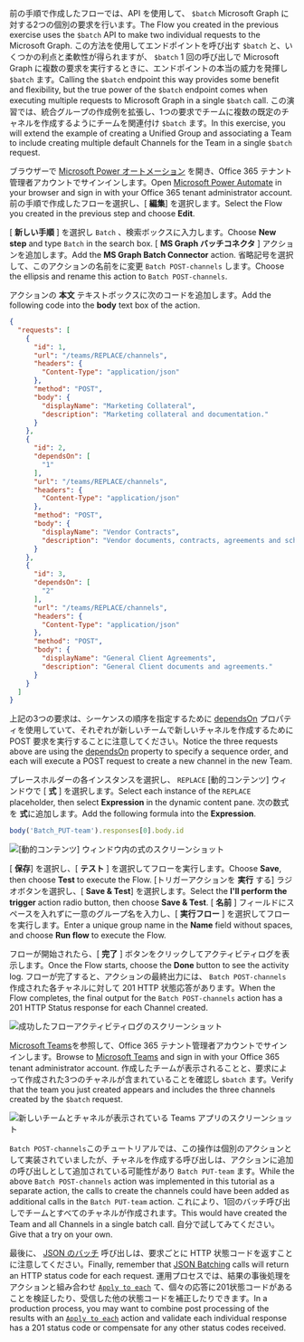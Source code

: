 <!-- markdownlint-disable MD002 MD041 -->

<span data-ttu-id="6a56d-101">前の手順で作成したフローでは、API を使用して、 `$batch` Microsoft Graph に対する2つの個別の要求を行います。</span><span class="sxs-lookup"><span data-stu-id="6a56d-101">The Flow you created in the previous exercise uses the `$batch` API to make two individual requests to the Microsoft Graph.</span></span> <span data-ttu-id="6a56d-102">この方法を使用してエンドポイントを呼び出す `$batch` と、いくつかの利点と柔軟性が得られますが、 `$batch` 1 回の呼び出しで Microsoft Graph に複数の要求を実行するときに、エンドポイントの本当の威力を発揮し `$batch` ます。</span><span class="sxs-lookup"><span data-stu-id="6a56d-102">Calling the `$batch` endpoint this way provides some benefit and flexibility, but the true power of the `$batch` endpoint comes when executing multiple requests to Microsoft Graph in a single `$batch` call.</span></span> <span data-ttu-id="6a56d-103">この演習では、統合グループの作成例を拡張し、1つの要求でチームに複数の既定のチャネルを作成するようにチームを関連付け `$batch` ます。</span><span class="sxs-lookup"><span data-stu-id="6a56d-103">In this exercise, you will extend the example of creating a Unified Group and associating a Team to include creating multiple default Channels for the Team in a single `$batch` request.</span></span>

<span data-ttu-id="6a56d-104">ブラウザーで [Microsoft Power オートメーション](https://flow.microsoft.com) を開き、Office 365 テナント管理者アカウントでサインインします。</span><span class="sxs-lookup"><span data-stu-id="6a56d-104">Open [Microsoft Power Automate](https://flow.microsoft.com) in your browser and sign in with your Office 365 tenant administrator account.</span></span> <span data-ttu-id="6a56d-105">前の手順で作成したフローを選択し、[ **編集**] を選択します。</span><span class="sxs-lookup"><span data-stu-id="6a56d-105">Select the Flow you created in the previous step and choose **Edit**.</span></span>

<span data-ttu-id="6a56d-106">[ **新しい手順** ] を選択し `Batch` 、検索ボックスに入力します。</span><span class="sxs-lookup"><span data-stu-id="6a56d-106">Choose **New step** and type `Batch` in the search box.</span></span> <span data-ttu-id="6a56d-107">[ **MS Graph バッチコネクタ** ] アクションを追加します。</span><span class="sxs-lookup"><span data-stu-id="6a56d-107">Add the **MS Graph Batch Connector** action.</span></span> <span data-ttu-id="6a56d-108">省略記号を選択して、このアクションの名前をに変更 `Batch POST-channels` します。</span><span class="sxs-lookup"><span data-stu-id="6a56d-108">Choose the ellipsis and rename this action to `Batch POST-channels`.</span></span>

<span data-ttu-id="6a56d-109">アクションの **本文** テキストボックスに次のコードを追加します。</span><span class="sxs-lookup"><span data-stu-id="6a56d-109">Add the following code into the **body** text box of the action.</span></span>

```json
{
  "requests": [
    {
      "id": 1,
      "url": "/teams/REPLACE/channels",
      "headers": {
        "Content-Type": "application/json"
      },
      "method": "POST",
      "body": {
        "displayName": "Marketing Collateral",
        "description": "Marketing collateral and documentation."
      }
    },
    {
      "id": 2,
      "dependsOn": [
        "1"
      ],
      "url": "/teams/REPLACE/channels",
      "headers": {
        "Content-Type": "application/json"
      },
      "method": "POST",
      "body": {
        "displayName": "Vendor Contracts",
        "description": "Vendor documents, contracts, agreements and schedules."
      }
    },
    {
      "id": 3,
      "dependsOn": [
        "2"
      ],
      "url": "/teams/REPLACE/channels",
      "headers": {
        "Content-Type": "application/json"
      },
      "method": "POST",
      "body": {
        "displayName": "General Client Agreements",
        "description": "General Client documents and agreements."
      }
    }
  ]
}
```

<span data-ttu-id="6a56d-110">上記の3つの要求は、シーケンスの順序を指定するために [dependsOn](https://docs.microsoft.com/graph/json-batching#sequencing-requests-with-the-dependson-property) プロパティを使用していて、それぞれが新しいチームで新しいチャネルを作成するために POST 要求を実行することに注意してください。</span><span class="sxs-lookup"><span data-stu-id="6a56d-110">Notice the three requests above are using the [dependsOn](https://docs.microsoft.com/graph/json-batching#sequencing-requests-with-the-dependson-property) property to specify a sequence order, and each will execute a POST request to create a new channel in the new Team.</span></span>

<span data-ttu-id="6a56d-111">プレースホルダーの各インスタンスを選択し、 `REPLACE` [動的コンテンツ] ウィンドウで [ **式** ] を選択します。</span><span class="sxs-lookup"><span data-stu-id="6a56d-111">Select each instance of the `REPLACE` placeholder, then select **Expression** in the dynamic content pane.</span></span> <span data-ttu-id="6a56d-112">次の数式を **式**に追加します。</span><span class="sxs-lookup"><span data-stu-id="6a56d-112">Add the following formula into the **Expression**.</span></span>

```js
body('Batch_PUT-team').responses[0].body.id
```

![[動的コンテンツ] ウィンドウ内の式のスクリーンショット](./images/dynamic-expression.png)

<span data-ttu-id="6a56d-114">[ **保存**] を選択し、[ **テスト** ] を選択してフローを実行します。</span><span class="sxs-lookup"><span data-stu-id="6a56d-114">Choose **Save**, then choose **Test** to execute the Flow.</span></span> <span data-ttu-id="6a56d-115">[トリガーアクションを **実行** する] ラジオボタンを選択し、[ **Save & Test**] を選択します。</span><span class="sxs-lookup"><span data-stu-id="6a56d-115">Select the **I'll perform the trigger** action radio button, then choose **Save & Test**.</span></span> <span data-ttu-id="6a56d-116">[ **名前** ] フィールドにスペースを入れずに一意のグループ名を入力し、[ **実行フロー** ] を選択してフローを実行します。</span><span class="sxs-lookup"><span data-stu-id="6a56d-116">Enter a unique group name in the **Name** field without spaces, and choose **Run flow** to execute the Flow.</span></span>

<span data-ttu-id="6a56d-117">フローが開始されたら、[ **完了** ] ボタンをクリックしてアクティビティログを表示します。</span><span class="sxs-lookup"><span data-stu-id="6a56d-117">Once the Flow starts, choose the **Done** button to see the activity log.</span></span> <span data-ttu-id="6a56d-118">フローが完了すると、アクションの最終出力には、 `Batch POST-channels` 作成された各チャネルに対して 201 HTTP 状態応答があります。</span><span class="sxs-lookup"><span data-stu-id="6a56d-118">When the Flow completes, the final output for the `Batch POST-channels` action has a 201 HTTP Status response for each Channel created.</span></span>

![成功したフローアクティビティログのスクリーンショット](./images/batch-success.png)

<span data-ttu-id="6a56d-120">[Microsoft Teams](https://teams.microsoft.com)を参照して、Office 365 テナント管理者アカウントでサインインします。</span><span class="sxs-lookup"><span data-stu-id="6a56d-120">Browse to [Microsoft Teams](https://teams.microsoft.com) and sign in with your Office 365 tenant administrator account.</span></span> <span data-ttu-id="6a56d-121">作成したチームが表示されることと、要求によって作成された3つのチャネルが含まれていることを確認し `$batch` ます。</span><span class="sxs-lookup"><span data-stu-id="6a56d-121">Verify that the team you just created appears and includes the three channels created by the `$batch` request.</span></span>

![新しいチームとチャネルが表示されている Teams アプリのスクリーンショット](./images/team-channels.png)

<span data-ttu-id="6a56d-123">`Batch POST-channels`このチュートリアルでは、この操作は個別のアクションとして実装されていましたが、チャネルを作成する呼び出しは、アクションに追加の呼び出しとして追加されている可能性があり `Batch PUT-team` ます。</span><span class="sxs-lookup"><span data-stu-id="6a56d-123">While the above `Batch POST-channels` action was implemented in this tutorial as a separate action, the calls to create the channels could have been added as additional calls in the `Batch PUT-team` action.</span></span> <span data-ttu-id="6a56d-124">これにより、1回のバッチ呼び出しでチームとすべてのチャネルが作成されます。</span><span class="sxs-lookup"><span data-stu-id="6a56d-124">This would have created the Team and all Channels in a single batch call.</span></span> <span data-ttu-id="6a56d-125">自分で試してみてください。</span><span class="sxs-lookup"><span data-stu-id="6a56d-125">Give that a try on your own.</span></span>

<span data-ttu-id="6a56d-126">最後に、 [JSON のバッチ](https://docs.microsoft.com/graph/json-batching) 呼び出しは、要求ごとに HTTP 状態コードを返すことに注意してください。</span><span class="sxs-lookup"><span data-stu-id="6a56d-126">Finally, remember that [JSON Batching](https://docs.microsoft.com/graph/json-batching) calls will return an HTTP status code for each request.</span></span> <span data-ttu-id="6a56d-127">運用プロセスでは、結果の事後処理をアクションと組み合わせ [`Apply to each`](https://docs.microsoft.com/power-automate/apply-to-each) て、個々の応答に201状態コードがあることを検証したり、受信した他の状態コードを補正したりできます。</span><span class="sxs-lookup"><span data-stu-id="6a56d-127">In a production process, you may want to combine post processing of the results with an [`Apply to each`](https://docs.microsoft.com/power-automate/apply-to-each) action and validate each individual response has a 201 status code or compensate for any other status codes received.</span></span>
